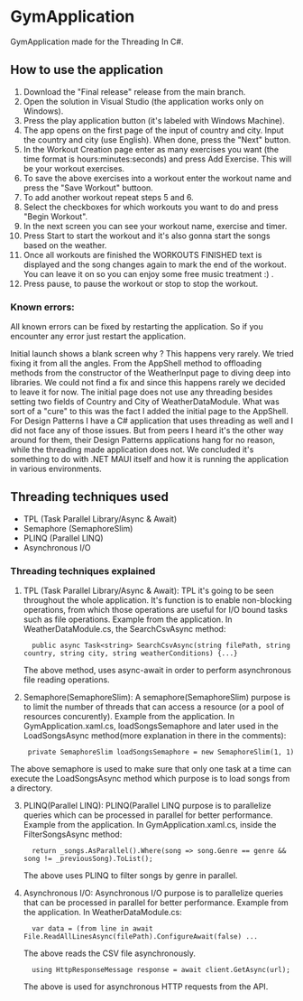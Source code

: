 # GymApplication
 GymApplication made for the Threading In C#.

 ## How to use the application
 1. Download the "Final release" release from the main branch.
 2. Open the solution in Visual Studio (the application works only on Windows).
 3. Press the play application button (it's labeled with Windows Machine).
 4. The app opens on the first page of the input of country and city. Input the country and city (use English). When done, press the "Next" button.
 5. In the Workout Creation page enter as many exercises you want (the time format is hours:minutes:seconds) and press Add Exercise. This will be your workout exercises.
 6. To save the above exercises into a workout enter the workout name and press the "Save Workout" buttoon.
 7. To add another workout repeat steps 5 and 6.
 8. Select the checkboxes for which workouts you want to do and press "Begin Workout".
 9. In the next screen you can see your workout name, exercise and timer.
 10. Press Start to start the workout and it's also gonna start the songs based on the weather.
 11. Once all workouts are finished the WORKOUTS FINISHED text is displayed and the song changes again to mark the end of the workout. You can leave it on so you can enjoy some free music treatment :) .
 12. Press pause, to pause the workout or stop to stop the workout.

### Known errors:
All known errors can be fixed by restarting the application. So if you encounter any error just restart the application.

Initial launch shows a blank screen why ?
This happens very rarely. We tried fixing it from all the angles. From the AppShell method to offloading methods from the constructor of the WeatherInput page to diving deep into libraries.
We could not find a fix and since this happens rarely we decided to leave it for now. The initial page does not use any threading besides setting two fields of Country and City of WeatherDataModule.
What was sort of a "cure" to this was the fact I added the initial page to the AppShell.
For Design Patterns I have a C# application that uses threading as well and I did not face any of those issues. But from peers I heard it's the other way around for them, their Design Patterns applications hang for no reason,
while the threading made application does not.
We concluded it's something to do with .NET MAUI itself and how it is running the application in various environments. 

## Threading techniques used
- TPL (Task Parallel Library/Async & Await)
- Semaphore (SemaphoreSlim)
- PLINQ (Parallel LINQ)
- Asynchronous I/O

### Threading techniques explained
1. TPL (Task Parallel Library/Async & Await):
   TPL it's going to be seen throughout the whole application. It's function is to enable non-blocking operations, from which those operations are useful for I/O bound tasks such as file operations.
   Example from the application. In WeatherDataModule.cs, the SearchCsvAsync method:
   ```
     public async Task<string> SearchCsvAsync(string filePath, string country, string city, string weatherConditions) {...}
   ```
   The above method, uses async-await in order to perform asynchronous file reading operations.

2. Semaphore(SemaphoreSlim):
   A semaphore(SemaphoreSlim) purpose is to limit the number of threads that can access a resource (or a pool of resources concurently).
   Example from the application. In GymApplication.xaml.cs, loadSongsSemaphore and later used in the LoadSongsAsync method(more explanation in there in the comments):
   ```
    private SemaphoreSlim loadSongsSemaphore = new SemaphoreSlim(1, 1)
   ```
  The above semaphore is used to make sure that only one task at a time can execute the LoadSongsAsync method which purpose is to load songs from a directory.

3. PLINQ(Parallel LINQ):
   PLINQ(Parallel LINQ purpose is to parallelize queries which can be processed in parallel for better performance.
   Example from the application. In GymApplication.xaml.cs, inside the FilterSongsAsync method:
   ```
     return _songs.AsParallel().Where(song => song.Genre == genre && song != _previousSong).ToList();
   ```
   The above uses PLINQ to filter songs by genre in parallel.

4. Asynchronous I/O:
   Asynchronous I/O purpose is to parallelize queries that can be processed in parallel for better performance.
   Example from the application. In WeatherDataModule.cs:
   ```
     var data = (from line in await File.ReadAllLinesAsync(filePath).ConfigureAwait(false) ...
   ```
   The above reads the CSV file asynchronously.
   
   ```
     using HttpResponseMessage response = await client.GetAsync(url);
   ```
   The above is used for asynchronous HTTP requests from the API.
